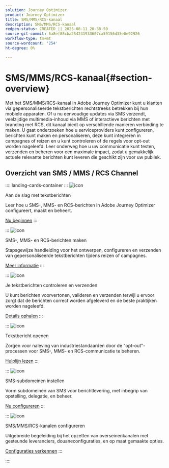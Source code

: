 ```yaml
---
solution: Journey Optimizer
product: Journey Optimizer
title: SMS/MMS/RCS-kanaal
description: SMS/MMS/RCS-kanaal
redpen-status: CREATED_||_2025-08-11_20-38-50
source-git-commit: 5a8ef88cba254241933607ca59156d35e0e92926
workflow-type: tm+mt
source-wordcount: '254'
ht-degree: 0%

---
```



# SMS/MMS/RCS-kanaal{#section-overview}

Met het SMS/MMS/RCS-kanaal in Adobe Journey Optimizer kunt u klanten via gepersonaliseerde tekstberichten rechtstreeks betrekken bij hun mobiele apparaten. Of u nu eenvoudige updates via SMS verzendt, veelzijdige multimedia-inhoud via MMS of interactieve berichten met branding met RCS, dit kanaal biedt op verschillende manieren verbinding te maken. U gaat onderzoeken hoe u serviceproviders kunt configureren, berichten kunt maken en personaliseren, deze kunt integreren in campagnes of reizen en u kunt controleren of de regels voor opt-out worden nageleefd. Leer onderweg hoe u uw communicatie kunt testen, verzenden en beheren voor een maximale impact, zodat u gemakkelijk actuele relevante berichten kunt leveren die geschikt zijn voor uw publiek.

## Overzicht van SMS / MMS / RCS Channel

:::: landing-cards-container
:::
![icon](https://cdn.experienceleague.adobe.com/icons/circle-play.svg?lang=nl-NL)

Aan de slag met tekstberichten

Leer hoe u SMS-, MMS- en RCS-berichten in Adobe Journey Optimizer configureert, maakt en beheert.

[Nu beginnen](../using/sms/get-started-sms.md)
:::

:::
![icon](https://cdn.experienceleague.adobe.com/icons/list-check.svg?lang=nl-NL)

SMS-, MMS- en RCS-berichten maken

Stapsgewijze handleiding voor het ontwerpen, configureren en verzenden van gepersonaliseerde tekstberichten tijdens reizen of campagnes.

[Meer informatie](../using/sms/create-sms.md)
:::

:::
![icon](https://cdn.experienceleague.adobe.com/icons/list-check.svg?lang=nl-NL)

Je tekstberichten controleren en verzenden

U kunt berichten voorvertonen, valideren en verzenden terwijl u ervoor zorgt dat de berichten correct worden afgeleverd en de beste praktijken worden nageleefd.

[Details ophalen](../using/sms/send-sms.md)
:::

:::
![icon](https://cdn.experienceleague.adobe.com/icons/shield-halved.svg?lang=nl-NL)

Tekstbericht openen

Zorgen voor naleving van industriestandaarden door de &quot;opt-out&quot;-processen voor SMS-, MMS- en RCS-communicatie te beheren.

[Hulplijn lezen](../using/sms/sms-opt-out.md)
:::

:::
![icon](https://cdn.experienceleague.adobe.com/icons/gear.svg?lang=nl-NL)

SMS-subdomeinen instellen

Vorm subdomeinen van SMS voor berichtlevering, met inbegrip van opstelling, delegatie, en beheer.

[Nu configureren](../using/sms/sms-subdomains.md)
:::

:::
![icon](https://cdn.experienceleague.adobe.com/icons/code-branch.svg?lang=nl-NL)

SMS/MMS/RCS-kanalen configureren

Uitgebreide begeleiding bij het opzetten van overseinenkanalen met gesteunde leveranciers, douaneconfiguraties, en op maat gemaakte opties.

[Configuraties verkennen](configure-sms-landing-page.md)
:::

::::

